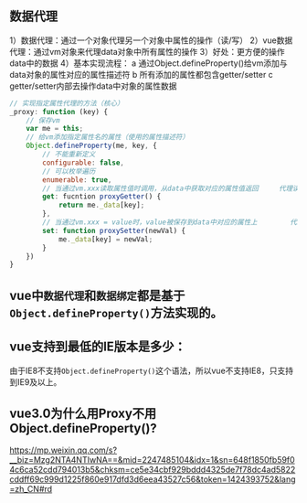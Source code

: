 ## 数据代理
1）数据代理：通过一个对象代理另一个对象中属性的操作（读/写）
2）vue数据代理：通过vm对象来代理data对象中所有属性的操作
3）好处：更方便的操作data中的数据
4）基本实现流程：
a 通过Object.defineProperty()给vm添加与data对象的属性对应的属性描述符
b 所有添加的属性都包含getter/setter
c getter/setter内部去操作data中对象的属性数据


```javascript
// 实现指定属性代理的方法（核心）
_proxy: function (key) {
    // 保存vm
    var me = this;
    // 给vm添加指定属性名的属性（使用的属性描述符）
    Object.defineProperty(me, key, {
        // 不能重新定义
        configurable: false, 
        // 可以枚举遍历
        enumerable: true,
        // 当通过vm.xxx读取属性值时调用，从data中获取对应的属性值返回     代理读操作
        get: fucntion proxyGetter() {
            return me._data[key];
        },
        // 当通过vm.xxx = value时，value被保存到data中对应的属性上        代理写操作
        set: function proxySetter(newVal) {
            me._data[key] = newVal;
        }
    })
}
```

## vue中`数据代理`和`数据绑定`都是基于`Object.defineProperty()`方法实现的。

## vue支持到最低的IE版本是多少：
由于IE8不支持`Object.defineProperty()`这个语法，所以vue不支持IE8，只支持到IE9及以上。

## vue3.0为什么用Proxy不用Object.defineProperty()?
https://mp.weixin.qq.com/s?__biz=Mzg2NTA4NTIwNA==&mid=2247485104&idx=1&sn=648f1850fb59f04c6ca52cdd794013b5&chksm=ce5e34cbf929bddd4325de7f78dc4ad5822cddff69c999d1225f860e917dfd3d6eea43527c56&token=1424393752&lang=zh_CN#rd